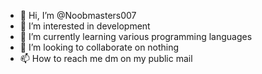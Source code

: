 - 👋 Hi, I’m @Noobmasters007
- 👀 I’m interested in development
- 🌱 I’m currently learning various programming languages
- 💞️ I’m looking to collaborate on nothing
- 📫 How to reach me dm on my public mail

<!---
Noobmasters007/Noobmasters007 is a ✨ special ✨ repository because its `README.md` (this file) appears on your GitHub profile.
You can click the Preview link to take a look at your changes.
--->
